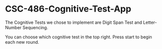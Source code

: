 # CSC-486-Cognitive-Test-App

The Cognitive Tests we chose to implement are Digit Span Test and Letter-Number Sequencing.

You can choose which cognitive test in the top right. Press start to begin each new round.
